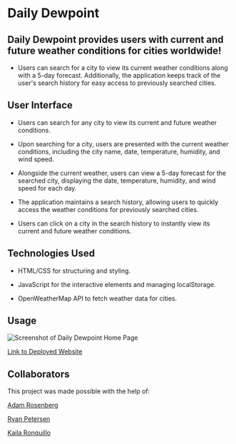 # Daily Dewpoint

## Daily Dewpoint provides users with current and future weather conditions for cities worldwide!

- Users can search for a city to view its current weather conditions along with a 5-day forecast. Additionally, the application keeps track of the user's search history for easy access to previously searched cities.

## User Interface

- Users can search for any city to view its current and future weather conditions.

- Upon searching for a city, users are presented with the current weather conditions, including the city name, date, temperature, humidity, and wind speed.

- Alongside the current weather, users can view a 5-day forecast for the searched city, displaying the date, temperature, humidity, and wind speed for each day.

- The application maintains a search history, allowing users to quickly access the weather conditions for previously searched cities.

- Users can click on a city in the search history to instantly view its current and future weather conditions.

## Technologies Used

- HTML/CSS for structuring and styling.

- JavaScript for the interactive elements and managing localStorage.

- OpenWeatherMap API to fetch weather data for cities.

## Usage

![Screenshot of Daily Dewpoint Home Page](./assets/image/Daily%20Dewpoint.gif)

[Link to Deployed Website](https://jordangwiz.github.io/DailyDewpoint/)

## Collaborators

This project was made possible with the help of:

[Adam Rosenberg](https://github.com/AcoderRose)

[Ryan Petersen](https://github.com/RyanPetersen-89)

[Kaila Ronquillo](https://github.com/girlnotfound)
